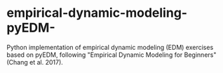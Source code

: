 # empirical-dynamic-modeling-pyEDM-
Python implementation of empirical dynamic modeling (EDM) exercises based on pyEDM, following "Empirical Dynamic Modeling for Beginners" (Chang et al. 2017).
